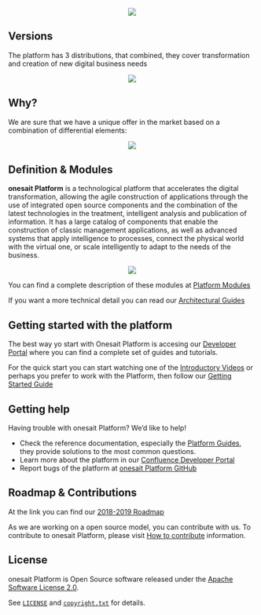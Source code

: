 <p align="center">
  <a src='https://www.onesaitplatform.com/'>
    <img src='resources/images/onesaitPlatform-CreatingNewBusiness.png'/>
  </a>
</p>
 
## Versions
The platform has 3 distributions, that combined, they cover transformation and creation of new digital business needs
<p align="center">
    <img src='resources/images/onesaitPlatform-VersionsDescription.png'/>
</p>

## Why?
We are sure that we have a unique offer in the market based on a combination of differential elements:
<p align="center">
    <img src='resources/images/onesaitPlatform-Why.png'/>
</p>


## Definition & Modules
**onesait Platform** is a technological platform that accelerates the digital transformation, allowing the agile construction of applications through the use of integrated open source components and the combination of the latest technologies in the treatment, intelligent analysis and publication of information. 
It has a large catalog of components that enable the construction of classic management applications, as well as advanced systems that apply intelligence to processes, connect the physical world with the virtual one, or scale intelligently to adapt to the needs of the business.
<p align="center">
    <img src='resources/images/onesaitPlatform-Modules.png'/>
</p>

You can find a complete description of these modules at [Platform Modules](https://onesaitplatform.atlassian.net/wiki/spaces/OP/pages/177078320/Platform+Modules)

If you want a more technical detail you can read our [Architectural Guides](https://onesaitplatform.atlassian.net/wiki/spaces/OP/pages/360455/Architecture+Guides)

## Getting started with the platform

The best way yo start with Onesait Platform is accesing our [Developer Portal](https://onesaitplatform.atlassian.net/wiki/spaces/OP/pages/45842643/Platform+Guides) where you can find a complete set of guides and tutorials.

For the quick start you can start watching one of the [Introductory Videos](https://onesaitplatform.atlassian.net/wiki/spaces/OP/pages/31424597/Introductory+Videos)
or perhaps you prefer to work with the Platform, then follow our [Getting Started Guide](https://onesaitplatform.atlassian.net/wiki/spaces/OP/pages/33179/Getting+Started)


## Getting help

Having trouble with onesait Platform? We’d like to help!

* Check the reference documentation, especially the [Platform Guides](https://onesaitplatform.atlassian.net/wiki/spaces/OP/pages/45842643/Platform+Guides), they provide solutions to the most common questions.
* Learn more about the platform in our [Confluence Developer Portal]( https://onesaitplatform.online)
* Report bugs of the platform at [onesait Platform GitHub](https://github.com/onesaitplatform)


## Roadmap & Contributions

At the link you can find our [2018-2019 Roadmap](https://onesaitplatform.atlassian.net/wiki/spaces/OP/pages/32979/Roadmap+onesait+Platform+Cloud)

As we are working on a open source model, you can contribute with us. To contribute to onesait Platform, please visit [How to contribute](https://onesaitplatform.atlassian.net/wiki/spaces/OP/pages/9142309/Contribution+Guide) information.


## License

onesait Platform is Open Source software released under the [Apache Software License 2.0](http://www.apache.org/licenses/LICENSE-2.0).

See [`LICENSE`](LICENSE) and [`copyright.txt`](copyright.txt) for details.



